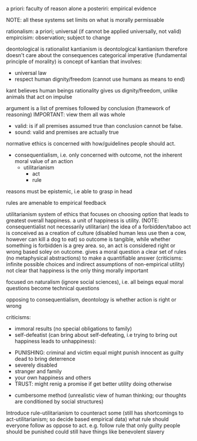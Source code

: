 <!-- SPDX-License-Identifier: zlib-acknowledgement -->

a priori: faculty of reason alone
a posteriri: empirical evidence

NOTE: all these systems set limits on what is morally permissable

rationalism: a priori; universal (if cannot be applied universally, not valid)
empircisim: observation; subject to change

deontological is rationalist
kantianism is deontological
kantianism therefore doesn't care about the consequences
categorical imperative (fundamental principle of morality) is concept of kantian that involves:
  - universal law
  - respect human dignity/freedom (cannot use humans as means to end)

kant believes human beings rationality gives us dignity/freedom, unlike animals that act on impulse

argument is a list of premises followed by conclusion (framework of reasoning)
  IMPORTANT: view them all was whole
  - valid: is if all premises assumed true than conclusion cannot be false.
  - sound: valid and premises are actually true

normative ethics is concerned with how/guidelines people should act.
  - consequentialism, i.e. only concerned with outcome, not the inherent moral value of an action 
    - utilitarianism
      - act
      - rule

reasons must be epistemic, i.e able to grasp in head

rules are amenable to empirical feedback

utilitarianism system of ethics that focuses on choosing option that leads to greatest overall happiness.
a unit of happiness is utility.
(NOTE: consequentialist not necessarily utilitarian)
the idea of a forbidden/taboo act is conceived as a creation of culture (disabled human less use then a cow, however can kill a dog to eat)
so outcome is tangible, while whether something is forbidden is a grey area.
so, an act is considered right or wrong based soley on outcome.
gives a moral question a clear set of rules (no metaphysical abstractions) to make a quantifiable answer
(criticisms: infinite possible choices and indirect assumptions of non-empirical utility)
not clear that happiness is the only thing morally important

focused on naturalism (ignore social sciences), i.e. all beings equal
moral questions become technical questions

opposing to consequentialism, deontology is whether action is right or wrong

criticisms:
  * immoral results (no special obligations to family)
  * self-defeatist
   (can bring about self-defeating, i.e trying to bring out happiness leads to unhappiness):
  - PUNISHING: criminal and victim equal
               might punish innocent as guilty dead to bring deterrence
  - severely disabled 
  - stranger and family
  - your own happiness and others
  - TRUST: might renig a promise if get better utility doing otherwise
  * cumbersome method (unrealistic view of human thinking; our thoughts are conditioned by social structures)

Introduce rule-utilitarianism to counteract some (still has shortcomings to act-utilitarianism; so decide based empirical data)
what rule should everyone follow as oppose to act.
e.g. follow rule that only guilty people should be punished
could still have things like benevolent slavery



